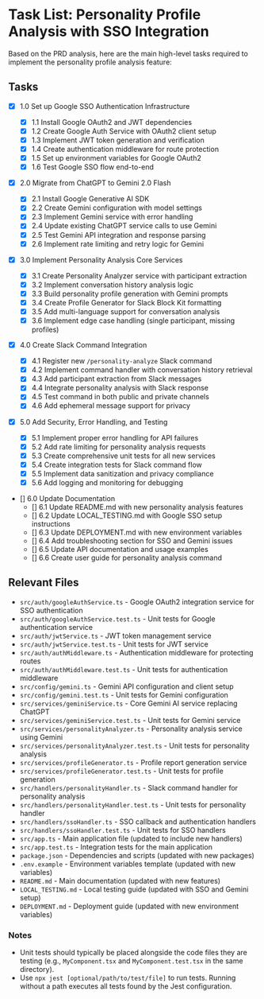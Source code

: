 # Task List: Personality Profile Analysis with SSO Integration

Based on the PRD analysis, here are the main high-level tasks required to implement the personality profile analysis feature:

## Tasks

- [x] 1.0 Set up Google SSO Authentication Infrastructure

  - [x] 1.1 Install Google OAuth2 and JWT dependencies
  - [x] 1.2 Create Google Auth Service with OAuth2 client setup
  - [x] 1.3 Implement JWT token generation and verification
  - [x] 1.4 Create authentication middleware for route protection
  - [x] 1.5 Set up environment variables for Google OAuth2
  - [x] 1.6 Test Google SSO flow end-to-end

- [x] 2.0 Migrate from ChatGPT to Gemini 2.0 Flash

  - [x] 2.1 Install Google Generative AI SDK
  - [x] 2.2 Create Gemini configuration with model settings
  - [x] 2.3 Implement Gemini service with error handling
  - [x] 2.4 Update existing ChatGPT service calls to use Gemini
  - [x] 2.5 Test Gemini API integration and response parsing
  - [x] 2.6 Implement rate limiting and retry logic for Gemini

- [x] 3.0 Implement Personality Analysis Core Services

  - [x] 3.1 Create Personality Analyzer service with participant extraction
  - [x] 3.2 Implement conversation history analysis logic
  - [x] 3.3 Build personality profile generation with Gemini prompts
  - [x] 3.4 Create Profile Generator for Slack Block Kit formatting
  - [x] 3.5 Add multi-language support for conversation analysis
  - [x] 3.6 Implement edge case handling (single participant, missing profiles)

- [x] 4.0 Create Slack Command Integration

  - [x] 4.1 Register new `/personality-analyze` Slack command
  - [x] 4.2 Implement command handler with conversation history retrieval
  - [x] 4.3 Add participant extraction from Slack messages
  - [x] 4.4 Integrate personality analysis with Slack response
  - [x] 4.5 Test command in both public and private channels
  - [x] 4.6 Add ephemeral message support for privacy

- [x] 5.0 Add Security, Error Handling, and Testing

  - [x] 5.1 Implement proper error handling for API failures
  - [x] 5.2 Add rate limiting for personality analysis requests
  - [x] 5.3 Create comprehensive unit tests for all new services
  - [x] 5.4 Create integration tests for Slack command flow
  - [x] 5.5 Implement data sanitization and privacy compliance
  - [x] 5.6 Add logging and monitoring for debugging

- [] 6.0 Update Documentation
  - [] 6.1 Update README.md with new personality analysis features
  - [] 6.2 Update LOCAL_TESTING.md with Google SSO setup instructions
  - [] 6.3 Update DEPLOYMENT.md with new environment variables
  - [] 6.4 Add troubleshooting section for SSO and Gemini issues
  - [] 6.5 Update API documentation and usage examples
  - [] 6.6 Create user guide for personality analysis command

## Relevant Files

- `src/auth/googleAuthService.ts` - Google OAuth2 integration service for SSO authentication
- `src/auth/googleAuthService.test.ts` - Unit tests for Google authentication service
- `src/auth/jwtService.ts` - JWT token management service
- `src/auth/jwtService.test.ts` - Unit tests for JWT service
- `src/auth/authMiddleware.ts` - Authentication middleware for protecting routes
- `src/auth/authMiddleware.test.ts` - Unit tests for authentication middleware
- `src/config/gemini.ts` - Gemini API configuration and client setup
- `src/config/gemini.test.ts` - Unit tests for Gemini configuration
- `src/services/geminiService.ts` - Core Gemini AI service replacing ChatGPT
- `src/services/geminiService.test.ts` - Unit tests for Gemini service
- `src/services/personalityAnalyzer.ts` - Personality analysis service using Gemini
- `src/services/personalityAnalyzer.test.ts` - Unit tests for personality analysis
- `src/services/profileGenerator.ts` - Profile report generation service
- `src/services/profileGenerator.test.ts` - Unit tests for profile generation
- `src/handlers/personalityHandler.ts` - Slack command handler for personality analysis
- `src/handlers/personalityHandler.test.ts` - Unit tests for personality handler
- `src/handlers/ssoHandler.ts` - SSO callback and authentication handlers
- `src/handlers/ssoHandler.test.ts` - Unit tests for SSO handlers
- `src/app.ts` - Main application file (updated to include new handlers)
- `src/app.test.ts` - Integration tests for the main application
- `package.json` - Dependencies and scripts (updated with new packages)
- `.env.example` - Environment variables template (updated with new variables)
- `README.md` - Main documentation (updated with new features)
- `LOCAL_TESTING.md` - Local testing guide (updated with SSO and Gemini setup)
- `DEPLOYMENT.md` - Deployment guide (updated with new environment variables)

### Notes

- Unit tests should typically be placed alongside the code files they are testing (e.g., `MyComponent.tsx` and `MyComponent.test.tsx` in the same directory).
- Use `npx jest [optional/path/to/test/file]` to run tests. Running without a path executes all tests found by the Jest configuration.
